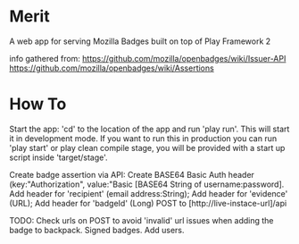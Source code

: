 Merit
==========

A web app for serving Mozilla Badges built on top of Play Framework 2

info gathered from:
https://github.com/mozilla/openbadges/wiki/Issuer-API
https://github.com/mozilla/openbadges/wiki/Assertions

How To
======

Start the app:
	'cd' to the location of the app and run 'play run'. This will start it in development mode.
	If you want to run this in production you can run 'play start' or play clean compile stage, you will be provided with a start up script inside 'target/stage'.

Create badge assertion via API:
	Create BASE64 Basic Auth header (key:"Authorization", value:"Basic [BASE64 String of username:password].
	Add header for 'recipient' (email address:String);
	Add header for 'evidence' (URL);
	Add header for 'badgeId' (Long)
	POST to [http://live-instace-url]/api 
	
	
TODO:
Check urls on POST to avoid 'invalid' url issues when adding the badge to backpack.
Signed badges.
Add users.
	